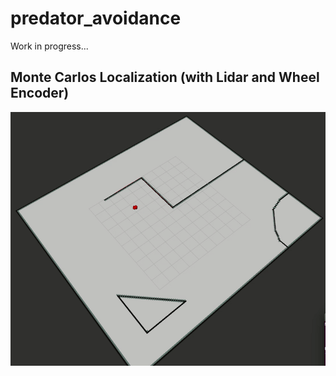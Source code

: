 # predator_avoidance
Work in progress...

## Monte Carlos Localization (with Lidar and Wheel Encoder)

![prediction](https://raw.githubusercontent.com/weiyuhe/predator_avoidance/master/mcl_localization/full_mcl500.gif)
